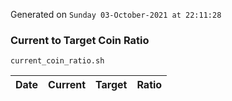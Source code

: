 Generated on `Sunday 03-October-2021 at 22:11:28`

### Current to Target Coin Ratio
`current_coin_ratio.sh`

Date|Current|Target|Ratio
---|---|---|---
